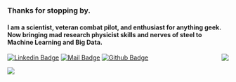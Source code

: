 ### Thanks for stopping by.
#### I am a scientist, veteran combat pilot, and enthusiast for anything geek.  Now bringing mad research physicist skills and nerves of steel to Machine Learning and Big Data.

<!--
**TrentBrunson/TrentBrunson** is a ✨ _special_ ✨ repository because its `README.md` (this file) appears on your GitHub profile.

Here are some ideas to get you started:

- 🔭 I’m currently working on ...
- 🌱 I’m currently learning ...
- 👯 I’m looking to collaborate on ...
- 🤔 I’m looking for help with ...
- 💬 Ask me about ...
- 📫 How to reach me: ...
- 😄 Pronouns: ...
- ⚡ Fun fact: ...
-->

<!-- ![Trent's GitHub stats](https://github-readme-stats.vercel.app/api?username=TrentBrunson&count_private=true) -->
<img align='right' src="https://github-readme-stats.vercel.app/api?username=TrentBrunson&show_icons=true&count_private=true&include_all_commits=true">


[![Linkedin Badge](https://img.shields.io/badge/linkedin-%230077B5.svg?&style=for-the-badge&logo=linkedin&logoColor=white)](https://www.linkedin.com/in/trent-brunson/)
[![Mail Badge](https://img.shields.io/badge/email-c14438?style=for-the-badge&logo=Gmail&logoColor=white&link=mailto:hold@gmail.com)](mailto:hold@gmail.com)
[![Github Badge](https://img.shields.io/badge/github-333?style=for-the-badge&logo=github&logoColor=white)](https://github.com/TrentBrunson)


<img align="center" src="https://github-readme-stats.vercel.app/api/top-langs/?username=TrentBrunson&layout=compact&theme=buefy&hide_border=true">

<!-- ### About me
<a href="https://github.com/TrentBrunson/TrentBrunson.github.io">
  <img align="center" src="https://github-readme-stats.vercel.app/api/pin/?username=TrentBrunson&repo=TrentBrunson.github.io" />
</a> -->
